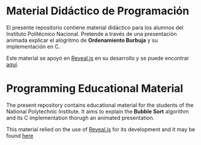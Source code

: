 # Material Didáctico de Programación

El presente repositorio contiene material didáctico para los alumnos del Instituto Politécnico Nacional. Pretende a través de una presentación animada explicar el alogritmo de **Ordenamiento Burbuja** y su implementación en C.

Este material se apoyó en [Reveal.js](https://github.com/hakimel/reveal.js) en su desarrollo y se puede encontrar [aquí](http://sebastianls.com/ordenamientoburbuja).

# Programming Educational Material

The present repository contains educational material for the students of the National Polytechnic Institute. It aims to explain the **Bubble Sort** algorithm  and its C implementation thorugh an animated presentation.

This material relied on the use of [Reveal.js](https://github.com/hakimel/reveal.js) for its development and it may be found [here](http://sebastianls.com/ordenamientoburbuja)